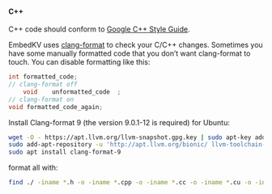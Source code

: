 #### C++
C++ code should conform to [Google C++ Style Guide](https://google.github.io/styleguide/cppguide.html).

EmbedKV uses [clang-format](https://clang.llvm.org/docs/ClangFormat.html)
to check your C/C++ changes. Sometimes you have some manually formatted
code that you don’t want clang-format to touch.
You can disable formatting like this:

```cpp
int formatted_code;
// clang-format off
    void    unformatted_code  ;
// clang-format on
void formatted_code_again;
```

Install Clang-format 9 (the version 9.0.1-12 is required) for Ubuntu:

```bash
wget -O - https://apt.llvm.org/llvm-snapshot.gpg.key | sudo apt-key add - 
sudo add-apt-repository -u 'http://apt.llvm.org/bionic/ llvm-toolchain-bionic-9 main'
sudo apt install clang-format-9
```

format all with:
```bash
find ./ -iname *.h -o -iname *.cpp -o -iname *.cc -o -iname *.cu -o -iname *.cuh | xargs clang-format-9 -i --style=file
```
